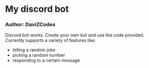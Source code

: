 # My discord bot
### Author: DaviZCodes

Discord bot works. Create your own bot and use the code provided. 
Currently supports a variety of features like:
- telling a random joke
- picking a random number
- responding to a certain message
